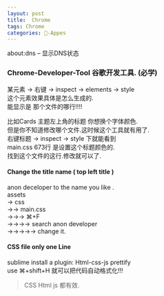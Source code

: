 ```yaml
---
layout: post
title:  Chrome
tags: Chrome
categories: -Appes
---
```


about:dns – 显示DNS状态



### Chrome-Developer-Tool 谷歌开发工具. (必学)
某元素 → 右键 → inspect → elements → style  
这个元素效果具体是怎么生成的.  
能显示是 那个文件的哪行!!!!  

比如Cards 主题左上角的标题 你想换个字体颜色.  
但是你不知道修改哪个文件.这时候这个工具就有用了.  
右键标题 → inspect → style 下就能看到  
main.css 673行 是设置这个标题颜色的.  
找到这个文件的这行.修改就可以了.



#### Change the title name ( top left title )
anon deceloper to the name you like .  
assets  
→ css  
→→ main.css  
→→→ ⌘+F  
→→→→ search anon developer  
→→→→→ change it.

#### CSS file only one Line
sublime install a plugin: Html-css-js prettify  
use ⌘+shift+H 就可以把代码自动格式化!!!
> CSS Html js 都有效.